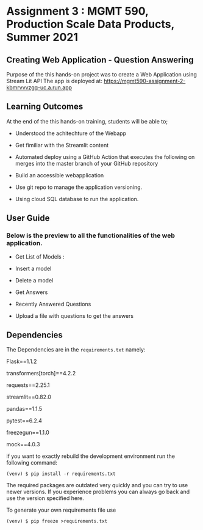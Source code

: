 # Assignment 3 : MGMT 590, Production Scale Data Products, Summer 2021

## Creating Web Application - Question Answering

Purpose of the this hands-on project was to create a Web Application using Stream Lit API
The app is deployed at: https://mgmt590-assignment-2-kbmrvvvzgq-uc.a.run.app

## Learning Outcomes

At the end of the this hands-on training, students will be able to;

- Understood the achitechture of the Webapp

- Get fimiliar with the Streamlit content

- Automated deploy using a GitHub Action that executes the following on merges into the
master branch of your GitHub repository

- Build an accessible webapplication

- Use git repo to manage the application versioning.

- Using cloud SQL database to run the application.

## User Guide

### Below is the preview to all the functionalities of the web application.

- Get List of Models : 

- Insert a model

- Delete a model

- Get Answers

- Recently Answered Questions

- Upload a file with questions to get the answers

## Dependencies

The Dependencies are in the `requirements.txt` namely:

Flask==1.1.2

transformers[torch]==4.2.2

requests==2.25.1

streamlit==0.82.0

pandas==1.1.5

pytest==6.2.4

freezegun==1.1.0

mock==4.0.3

if you want to exactly rebuild the development environment
run the following command:

    (venv) $ pip install -r requirements.txt
    
The required packages are outdated very quickly and you can try to use newer versions.
If you experience problems you can always go back and use the version specified here.

To generate your own requirements file use

    (venv) $ pip freeze >requirements.txt 
 
 
 
